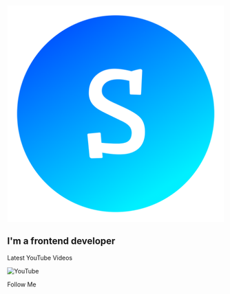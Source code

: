 [![Header](https://github.com/STAPE-Web/stape-web/blob/main/assets/logo.png)](https://www.youtube.com/channel/UCpSg_NBPjrI5c-g1BPFWg_w)

## I'm a frontend developer

Latest YouTube Videos

![YouTube](https://img.shields.io/badge/-YouTube-090909?style=for-the-badge&logo=youtube)

Follow Me